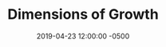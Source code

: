 ---
layout: post
title:  "Dimensions of Growth"
date:   2019-04-23 12:00:00 -0500
categories: leadership
draft: true 
---